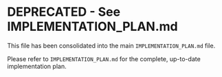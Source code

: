 # DEPRECATED - See IMPLEMENTATION_PLAN.md

This file has been consolidated into the main `IMPLEMENTATION_PLAN.md` file.

Please refer to `IMPLEMENTATION_PLAN.md` for the complete, up-to-date implementation plan.